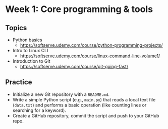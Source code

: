 # **Week 1: Core programming & tools**

## Topics

- Python basics
    - https://softserve.udemy.com/course/python-programming-projects/
- Intro to Linux CLI
    - https://softserve.udemy.com/course/linux-command-line-volume1/
- Introduction to Git
    - https://softserve.udemy.com/course/git-going-fast/

## Practice

- Initialize a new Git repository with a `README.md`.
- Write a simple Python script (e.g., `main.py`) that reads a local text file (`data.txt`) and performs a basic operation (like counting lines or searching for a keyword).
- Create a GitHub repository, commit the script and push to your GitHub repo.
